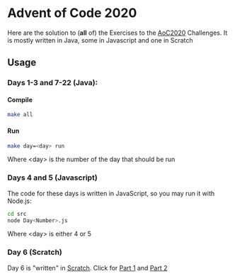# Advent of Code 2020

Here are the solution to (**all** of) the Exercises to the [AoC2020](https://adventofcode.com/2020) Challenges. It is mostly written in Java, some in Javascript and one in Scratch

## Usage

### Days 1-3 and 7-22 (Java):

#### Compile

```bash
make all
```

#### Run

```bash
make day=<day> run
```

Where \<day> is the number of the day that should be run

### Days 4 and 5 (Javascript)

The code for these days is written in JavaScript, so you may run it with Node.js:

```bash
cd src
node Day<Number>.js
```

Where \<day> is either 4 or 5

### Day 6 (Scratch)

Day 6 is "written" in [Scratch](https://scratch.mit.edu/).
Click for [Part 1](https://scratch.mit.edu/projects/459628702/) and [Part 2](https://scratch.mit.edu/projects/459642523/)
